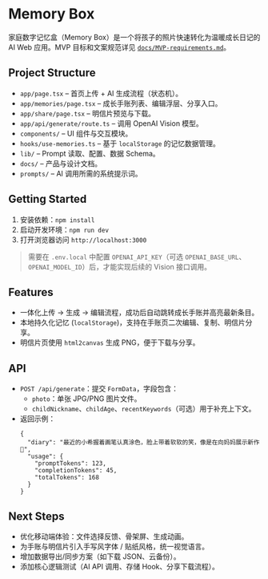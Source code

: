 # Memory Box

家庭数字记忆盒（Memory Box）是一个将孩子的照片快速转化为温暖成长日记的 AI Web 应用。MVP 目标和文案规范详见 [`docs/MVP-requirements.md`](docs/MVP-requirements.md)。

## Project Structure
- `app/page.tsx` – 首页上传 + AI 生成流程（状态机）。
- `app/memories/page.tsx` – 成长手账列表、编辑浮层、分享入口。
- `app/share/page.tsx` – 明信片预览与下载。
- `app/api/generate/route.ts` – 调用 OpenAI Vision 模型。
- `components/` – UI 组件与交互模块。
- `hooks/use-memories.ts` – 基于 `localStorage` 的记忆数据管理。
- `lib/` – Prompt 读取、配置、数据 Schema。
- `docs/` – 产品与设计文档。
- `prompts/` – AI 调用所需的系统提示词。

## Getting Started
1. 安装依赖：`npm install`
2. 启动开发环境：`npm run dev`
3. 打开浏览器访问 `http://localhost:3000`

> 需要在 `.env.local` 中配置 `OPENAI_API_KEY`（可选 `OPENAI_BASE_URL`、`OPENAI_MODEL_ID`）后，才能实现后续的 Vision 接口调用。

## Features
- 一体化上传 → 生成 → 编辑流程，成功后自动跳转成长手账并高亮最新条目。
- 本地持久化记忆 (`localStorage`)，支持在手账页二次编辑、复制、明信片分享。
- 明信片页使用 `html2canvas` 生成 PNG，便于下载与分享。

## API
- `POST /api/generate`：提交 `FormData`，字段包含：
  - `photo`：单张 JPG/PNG 图片文件。
  - `childNickname`、`childAge`、`recentKeywords`（可选）用于补充上下文。
- 返回示例：
  ```jsonc
  {
    "diary": "最近的小希握着画笔认真涂色，脸上带着软软的笑，像是在向妈妈展示新作 🌈",
    "usage": {
      "promptTokens": 123,
      "completionTokens": 45,
      "totalTokens": 168
    }
  }
  ```

## Next Steps
- 优化移动端体验：文件选择反馈、骨架屏、生成动画。
- 为手账与明信片引入手写风字体 / 贴纸风格，统一视觉语言。
- 增加数据导出/同步方案（如下载 JSON、云备份）。
- 添加核心逻辑测试（AI API 调用、存储 Hook、分享下载流程）。
